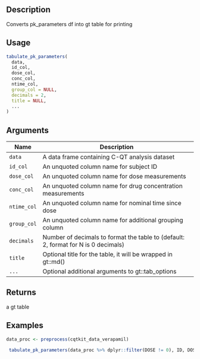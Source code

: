 ## Description

Converts pk_parameters df into gt table for printing

## Usage

```r
tabulate_pk_parameters(
  data,
  id_col,
  dose_col,
  conc_col,
  ntime_col,
  group_col = NULL,
  decimals = 2,
  title = NULL,
  ...
)
```

## Arguments

| Name | Description |
|------|-------------|
| `data` | A data frame containing C-QT analysis dataset |
| `id_col` | An unquoted column name for subject ID |
| `dose_col` | An unquoted column name for dose measurements |
| `conc_col` | An unquoted column name for drug concentration measurements |
| `ntime_col` | An unquoted column name for nominal time since dose |
| `group_col` | An unquoted column name for additional grouping column |
| `decimals` | Number of decimals to format the table to (default: 2, format for N is 0 decimals) |
| `title` | Optional title for the table, it will be wrapped in gt::md() |
| `...` | Optional additional arguments to gt::tab_options |

## Returns

a gt table

## Examples

```r
data_proc <- preprocess(cqtkit_data_verapamil)
 
 tabulate_pk_parameters(data_proc %>% dplyr::filter(DOSE != 0), ID, DOSE, CONC, NTLD)
```


